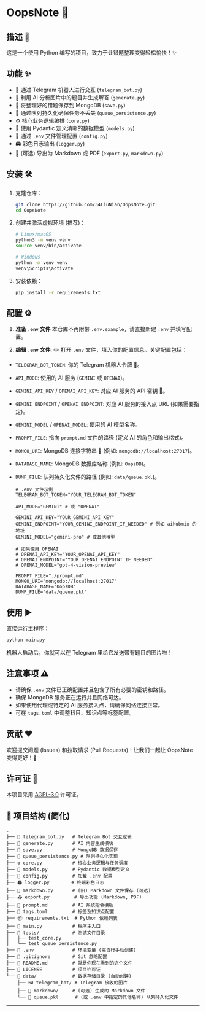 # OopsNote 📝

## 描述 🧐

这是一个使用 Python 编写的项目，致力于让错题整理变得轻松愉快！✨

## 功能 ✨

* 🤖 通过 Telegram 机器人进行交互 (`telegram_bot.py`)
* 🧠 利用 AI 分析图片中的题目并生成解答 (`generate.py`)
* 💾 将整理好的错题保存到 MongoDB (`save.py`)
* 🔄 通过队列持久化确保任务不丢失 (`queue_persistence.py`)
* ⚙️ 核心业务逻辑编排 (`core.py`)
* 🧱 使用 Pydantic 定义清晰的数据模型 (`models.py`)
* 🔑 通过 `.env` 文件管理配置 (`config.py`)
* 🖨️ 彩色日志输出 (`logger.py`)
* 📄 (可选) 导出为 Markdown 或 PDF (`export.py`, `markdown.py`)

## 安装 🛠️

1. 克隆仓库：

    ```bash
    git clone https://github.com/34LiuNian/OopsNote.git
    cd OopsNote
    ```

2. 创建并激活虚拟环境 (推荐)：

    ```bash
    # Linux/macOS
    python3 -m venv venv
    source venv/bin/activate

    # Windows
    python -m venv venv
    venv\Scripts\activate
    ```

3. 安装依赖：

    ```bash
    pip install -r requirements.txt
    ```

## 配置 ⚙️

1. **准备 `.env` 文件**
    本仓库不再附带 `.env.example`，请直接新建 `.env` 并填写配置。

2. **编辑 `.env` 文件**: ✏️
    打开 `.env` 文件，填入你的配置信息。关键配置包括：

* `TELEGRAM_BOT_TOKEN`: 你的 Telegram 机器人令牌 🤖。
* `API_MODE`: 使用的 AI 服务 (`GEMINI` 或 `OPENAI`)。
* `GEMINI_API_KEY` / `OPENAI_API_KEY`: 对应 AI 服务的 API 密钥 🔑。
* `GEMINI_ENDPOINT` / `OPENAI_ENDPOINT`: 对应 AI 服务的接入点 URL (如果需要指定)。
* `GEMINI_MODEL` / `OPENAI_MODEL`: 使用的 AI 模型名称。
* `PROMPT_FILE`: 指向 `prompt.md` 文件的路径 (定义 AI 的角色和输出格式)。
* `MONGO_URI`: MongoDB 连接字符串 💾 (例如: `mongodb://localhost:27017`)。
* `DATABASE_NAME`: MongoDB 数据库名称 (例如: `OopsDB`)。
* `DUMP_FILE`: 队列持久化文件的路径 (例如: `data/queue.pkl`)。

    ```dotenv
    # .env 文件示例
    TELEGRAM_BOT_TOKEN="YOUR_TELEGRAM_BOT_TOKEN"

    API_MODE="GEMINI" # 或 "OPENAI"

    GEMINI_API_KEY="YOUR_GEMINI_API_KEY"
    GEMINI_ENDPOINT="YOUR_GEMINI_ENDPOINT_IF_NEEDED" # 例如 aihubmix 的地址
    GEMINI_MODEL="gemini-pro" # 或其他模型

    # 如果使用 OPENAI
    # OPENAI_API_KEY="YOUR_OPENAI_API_KEY"
    # OPENAI_ENDPOINT="YOUR_OPENAI_ENDPOINT_IF_NEEDED"
    # OPENAI_MODEL="gpt-4-vision-preview"

    PROMPT_FILE="./prompt.md"
    MONGO_URI="mongodb://localhost:27017"
    DATABASE_NAME="OopsDB"
    DUMP_FILE="data/queue.pkl"
    ```

## 使用 ▶️

直接运行主程序：

```bash
python main.py
```

机器人启动后，你就可以在 Telegram 里给它发送带有题目的图片啦！

## 注意事项 ⚠️

* 请确保 `.env` 文件已正确配置并且包含了所有必要的密钥和路径。
* 确保 MongoDB 服务正在运行并且网络可达。
* 如果使用代理或特定的 AI 服务接入点，请确保网络连接正常。
* 可在 `tags.toml` 中调整科目、知识点等标签配置。

## 贡献 ❤️

欢迎提交问题 (Issues) 和拉取请求 (Pull Requests)！让我们一起让 OopsNote 变得更好！🤝

## 许可证 📄

本项目采用 [AGPL-3.0](LICENSE) 许可证。

## 📁 项目结构 (简化)

```plaintext
.
├── 🤖 telegram_bot.py   # Telegram Bot 交互逻辑
├── 🧠 generate.py       # AI 内容生成模块
├── 💾 save.py           # MongoDB 数据保存
├── 🔄 queue_persistence.py # 队列持久化实现
├── ⚙️ core.py           # 核心业务逻辑与任务调度
├── 🧱 models.py         # Pydantic 数据模型定义
├── 🔑 config.py         # 加载 .env 配置
├── 🖨️ logger.py        # 终端彩色日志
├── 📄 markdown.py       # (旧) Markdown 文件保存 (可选)
├── 📤 export.py         # 导出功能 (Markdown, PDF)
├── 📜 prompt.md         # AI 系统指令模板
├── 📄 tags.toml         # 标签及知识点配置
├── 📦 requirements.txt  # Python 依赖列表
├── 🚀 main.py           # 程序主入口
├── 🧪 tests/            # 测试文件目录
│   ├── test_core.py
│   └── test_queue_persistence.py
├── 📄 .env              # 环境变量 (需自行手动创建)
├── 📄 .gitignore        # Git 忽略配置
├── 📄 README.md         # 就是你现在看到的这个文件
├── 📄 LICENSE           # 项目许可证
└── 📁 data/             # 数据存储目录 (自动创建)
    ├── 🖼️ telegram_bot/ # Telegram 接收的图片
    ├── 📝 markdown/     # (可选) 生成的 Markdown 文件
    └── 💾 queue.pkl      # (或 .env 中指定的其他名称) 队列持久化文件
```

---
